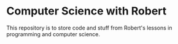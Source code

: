 # Computer Science with Robert

This repository is to store code and stuff from Robert's lessons in
programming and computer science.
